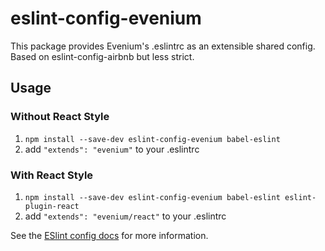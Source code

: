 # eslint-config-evenium

This package provides Evenium's .eslintrc as an extensible shared config.
Based on eslint-config-airbnb but less strict.

## Usage

### Without React Style

1. `npm install --save-dev eslint-config-evenium babel-eslint`
2. add `"extends": "evenium"` to your .eslintrc

### With React Style

1. `npm install --save-dev eslint-config-evenium babel-eslint eslint-plugin-react`
2. add `"extends": "evenium/react"` to your .eslintrc


See the [ESlint config docs](http://eslint.org/docs/user-guide/configuring#extending-configuration-files)
for more information.
